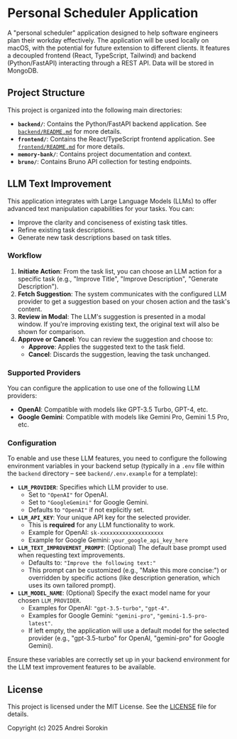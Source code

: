 # Personal Scheduler Application

A "personal scheduler" application designed to help software engineers plan their workday effectively. The application will be used locally on macOS, with the potential for future extension to different clients. It features a decoupled frontend (React, TypeScript, Tailwind) and backend (Python/FastAPI) interacting through a REST API. Data will be stored in MongoDB.

## Project Structure

This project is organized into the following main directories:

-   **`backend/`**: Contains the Python/FastAPI backend application. See [`backend/README.md`](backend/README.md:1) for more details.
-   **`frontend/`**: Contains the React/TypeScript frontend application. See [`frontend/README.md`](frontend/README.md:1) for more details.
-   **`memory-bank/`**: Contains project documentation and context.
-   **`bruno/`**: Contains Bruno API collection for testing endpoints.

## LLM Text Improvement

This application integrates with Large Language Models (LLMs) to offer advanced text manipulation capabilities for your tasks. You can:
- Improve the clarity and conciseness of existing task titles.
- Refine existing task descriptions.
- Generate new task descriptions based on task titles.

### Workflow

1.  **Initiate Action**: From the task list, you can choose an LLM action for a specific task (e.g., "Improve Title", "Improve Description", "Generate Description").
2.  **Fetch Suggestion**: The system communicates with the configured LLM provider to get a suggestion based on your chosen action and the task's content.
3.  **Review in Modal**: The LLM's suggestion is presented in a modal window. If you're improving existing text, the original text will also be shown for comparison.
4.  **Approve or Cancel**: You can review the suggestion and choose to:
    *   **Approve**: Applies the suggested text to the task field.
    *   **Cancel**: Discards the suggestion, leaving the task unchanged.

### Supported Providers

You can configure the application to use one of the following LLM providers:

-   **OpenAI**: Compatible with models like GPT-3.5 Turbo, GPT-4, etc.
-   **Google Gemini**: Compatible with models like Gemini Pro, Gemini 1.5 Pro, etc.

### Configuration

To enable and use these LLM features, you need to configure the following environment variables in your backend setup (typically in a `.env` file within the `backend` directory – see `backend/.env.example` for a template):

-   **`LLM_PROVIDER`**: Specifies which LLM provider to use.
    -   Set to `"OpenAI"` for OpenAI.
    -   Set to `"GoogleGemini"` for Google Gemini.
    -   Defaults to `"OpenAI"` if not explicitly set.
-   **`LLM_API_KEY`**: Your unique API key for the selected provider.
    -   This is **required** for any LLM functionality to work.
    -   Example for OpenAI: `sk-xxxxxxxxxxxxxxxxxxxx`
    -   Example for Google Gemini: `your_google_api_key_here`
-   **`LLM_TEXT_IMPROVEMENT_PROMPT`**: (Optional) The default base prompt used when requesting text improvements.
    -   Defaults to: `"Improve the following text:"`
    -   This prompt can be customized (e.g., "Make this more concise:") or overridden by specific actions (like description generation, which uses its own tailored prompt).
-   **`LLM_MODEL_NAME`**: (Optional) Specify the exact model name for your chosen `LLM_PROVIDER`.
    -   Examples for OpenAI: `"gpt-3.5-turbo"`, `"gpt-4"`.
    *   Examples for Google Gemini: `"gemini-pro"`, `"gemini-1.5-pro-latest"`.
    -   If left empty, the application will use a default model for the selected provider (e.g., "gpt-3.5-turbo" for OpenAI, "gemini-pro" for Google Gemini).

Ensure these variables are correctly set up in your backend environment for the LLM text improvement features to be available.

## License

This project is licensed under the MIT License. See the [LICENSE](LICENSE:1) file for details.

Copyright (c) 2025 Andrei Sorokin
